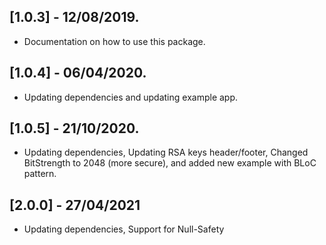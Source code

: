 ## [1.0.3] - 12/08/2019.

* Documentation on how to use this package.

## [1.0.4] - 06/04/2020.

* Updating dependencies and updating example app.


## [1.0.5] - 21/10/2020.

* Updating dependencies, Updating RSA keys header/footer, Changed BitStrength to 2048 (more secure), and added new example with BLoC pattern.


## [2.0.0] - 27/04/2021

* Updating dependencies, Support for Null-Safety